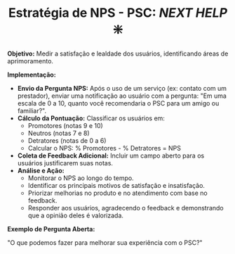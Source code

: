 <div align = "middle">
   
# Estratégia de NPS - PSC: *NEXT HELP* ❇️

</div>

**Objetivo:**  Medir a satisfação e lealdade dos usuários, identificando áreas de aprimoramento.

**Implementação:**

* **Envio da Pergunta NPS:** Após o uso de um serviço (ex: contato com um prestador), enviar uma notificação ao usuário com a pergunta: "Em uma escala de 0 a 10, quanto você recomendaria o PSC para um amigo ou familiar?". 
* **Cálculo da Pontuação:**  Classificar os usuários em:
    - Promotores (notas 9 e 10)
    - Neutros (notas 7 e 8)
    - Detratores (notas de 0 a 6)
    - Calcular o NPS:  % Promotores - % Detratores = NPS
* **Coleta de Feedback Adicional:** Incluir um campo aberto para os usuários justificarem suas notas.
* **Análise e Ação:** 
    - Monitorar o NPS ao longo do tempo.
    - Identificar os principais motivos de satisfação e insatisfação.
    - Priorizar melhorias no produto e no atendimento com base no feedback.
    - Responder aos usuários, agradecendo o feedback e demonstrando que a opinião deles é valorizada.

**Exemplo de Pergunta Aberta:**

"O que podemos fazer para melhorar sua experiência com o PSC?"
